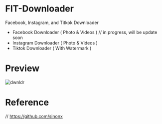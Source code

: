 # FIT-Downloader

Facebook, Instagram, and Titkok Downloader

- Facebook Downloader ( Photo & Videos ) // in progress, will be update soon 
- Instagram Downloader ( Photo & Videos )
- Tiktok Downloader ( With Watermark )

# Preview


![dwnldr](https://user-images.githubusercontent.com/49785290/133937483-9f698533-7f44-4c5c-bb9d-38fe2141bd0b.PNG)


# Reference

// https://github.com/sinonx
